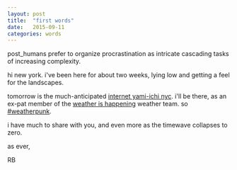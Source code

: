 ```yaml
---
layout: post
title:  "first words"
date:   2015-09-11
categories: words
---
```


post_humans prefer to organize procrastination as intricate cascading tasks of increasing complexity.

hi new york. i've been here for about two weeks, lying low and getting a feel for the landscapes.

tomorrow is the much-anticipated [internet yami-ichi nyc](http://yami-ichi.biz/nyc/). i'll be there, as an ex-pat member of the [weather is happening](http://weatherishappening.com/) weather team. so [#weatherpunk](https://twitter.com/search?q=%23weatherpunk).

i have much to share with you, and even more as the timewave collapses to zero. 

as ever,

RB